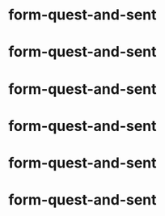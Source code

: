 # form-quest-and-sent
# form-quest-and-sent
# form-quest-and-sent
# form-quest-and-sent
# form-quest-and-sent
# form-quest-and-sent
